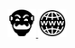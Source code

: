 <p align="center">
  <a href="https://tryhackme.com/p/RegusAl7" alt="TryHackMe" target="blank"> <img src="https://github.com/RegusAl/RegusAl/blob/main/assets/icons/_thm.png" alt="TryHackMe"> </a>
  <a href="https://albertregus.tech" target="blank"> <img src="https://github.com/RegusAl/RegusAl/blob/main/assets/icons/_www.png"> </a>
</p>


